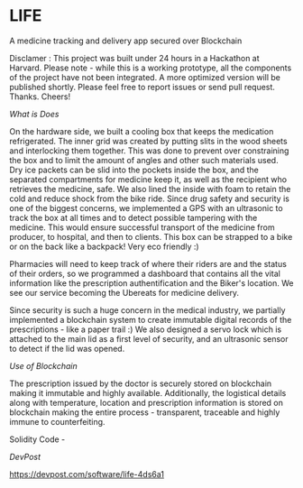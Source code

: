 # LIFE
A medicine tracking and delivery app secured over Blockchain

Disclamer : This project was built under 24 hours in a Hackathon at Harvard. Please note - while this is a working prototype, all the components of the project have not been integrated. A more optimized version will be published shortly. Please feel free to report issues or send pull request. Thanks. Cheers!


*What is Does*

On the hardware side, we built a cooling box that keeps the medication refrigerated. The inner grid was created by putting slits in the wood sheets and interlocking them together. This was done to prevent over constraining the box and to limit the amount of angles and other such materials used. Dry ice packets can be slid into the pockets inside the box, and the separated compartments for medicine keep it, as well as the recipient who retrieves the medicine, safe. We also lined the inside with foam to retain the cold and reduce shock from the bike ride. Since drug safety and security is one of the biggest concerns, we implemented a GPS with an ultrasonic to track the box at all times and to detect possible tampering with the medicine. This would ensure successful transport of the medicine from producer, to hospital, and then to clients. This box can be strapped to a bike or on the back like a backpack! Very eco friendly :)

Pharmacies will need to keep track of where their riders are and the status of their orders, so we programmed a dashboard that contains all the vital information like the prescription authentification and the Biker's location. We see our service becoming the Ubereats for medicine delivery.

Since security is such a huge concern in the medical industry, we partially implemented a blockchain system to create immutable digital records of the prescriptions - like a paper trail :) We also designed a servo lock which is attached to the main lid as a first level of security, and an ultrasonic sensor to detect if the lid was opened.


*Use of Blockchain*

The prescription issued by the doctor is securely stored on blockchain making it immutable and highly available. Additionally, the logistical details along with temperature, location and prescription information is stored on blockchain making the entire process - transparent, traceable and highly immune to counterfeiting. 

Solidity Code - 


*DevPost*

https://devpost.com/software/life-4ds6a1
